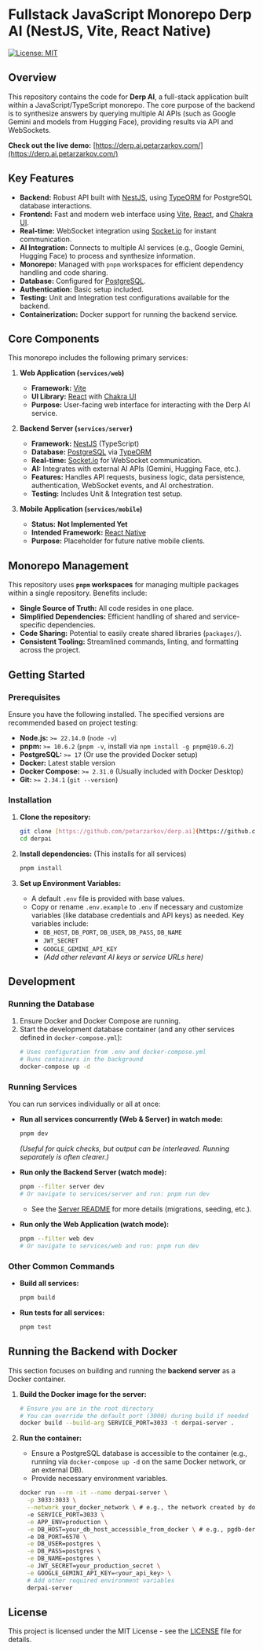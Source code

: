 # Fullstack JavaScript Monorepo Derp AI (NestJS, Vite, React Native)

[![License: MIT](https://img.shields.io/badge/License-MIT-yellow.svg)](https://opensource.org/licenses/MIT)

## Overview

This repository contains the code for **Derp AI**, a full-stack application built within a JavaScript/TypeScript monorepo. The core purpose of the backend is to synthesize answers by querying multiple AI APIs (such as Google Gemini and models from Hugging Face), providing results via API and WebSockets.

**Check out the live demo:** [https://derp.ai.petarzarkov.com/](https://derp.ai.petarzarkov.com/)

## Key Features

- **Backend:** Robust API built with [NestJS](https://nestjs.com/), using [TypeORM](https://typeorm.io/) for PostgreSQL database interactions.
- **Frontend:** Fast and modern web interface using [Vite](https://vitejs.dev/), [React](https://react.dev/), and [Chakra UI](https://chakra-ui.com/).
- **Real-time:** WebSocket integration using [Socket.io](https://socket.io/) for instant communication.
- **AI Integration:** Connects to multiple AI services (e.g., Google Gemini, Hugging Face) to process and synthesize information.
- **Monorepo:** Managed with `pnpm` workspaces for efficient dependency handling and code sharing.
- **Database:** Configured for [PostgreSQL](https://www.postgresql.org/).
- **Authentication:** Basic setup included.
- **Testing:** Unit and Integration test configurations available for the backend.
- **Containerization:** Docker support for running the backend service.

## Core Components

This monorepo includes the following primary services:

1.  **Web Application (`services/web`)**

    - **Framework:** [Vite](https://vitejs.dev/)
    - **UI Library:** [React](https://react.dev/) with [Chakra UI](https://chakra-ui.com/)
    - **Purpose:** User-facing web interface for interacting with the Derp AI service.

2.  **Backend Server (`services/server`)**

    - **Framework:** [NestJS](https://nestjs.com/) (TypeScript)
    - **Database:** [PostgreSQL](https://www.postgresql.org/) via [TypeORM](https://typeorm.io/)
    - **Real-time:** [Socket.io](https://socket.io/) for WebSocket communication.
    - **AI:** Integrates with external AI APIs (Gemini, Hugging Face, etc.).
    - **Features:** Handles API requests, business logic, data persistence, authentication, WebSocket events, and AI orchestration.
    - **Testing:** Includes Unit & Integration test setup.

3.  **Mobile Application (`services/mobile`)**
    - **Status:** **Not Implemented Yet**
    - **Intended Framework:** [React Native](https://reactnative.dev/)
    - **Purpose:** Placeholder for future native mobile clients.

## Monorepo Management

This repository uses **`pnpm` workspaces** for managing multiple packages within a single repository. Benefits include:

- **Single Source of Truth:** All code resides in one place.
- **Simplified Dependencies:** Efficient handling of shared and service-specific dependencies.
- **Code Sharing:** Potential to easily create shared libraries (`packages/`).
- **Consistent Tooling:** Streamlined commands, linting, and formatting across the project.

## Getting Started

### Prerequisites

Ensure you have the following installed. The specified versions are recommended based on project testing:

- **Node.js:** `>= 22.14.0` (`node -v`)
- **pnpm:** `>= 10.6.2` (`pnpm -v`, install via `npm install -g pnpm@10.6.2`)
- **PostgreSQL:** `>= 17` (Or use the provided Docker setup)
- **Docker:** Latest stable version
- **Docker Compose:** `>= 2.31.0` (Usually included with Docker Desktop)
- **Git:** `>= 2.34.1` (`git --version`)

### Installation

1.  **Clone the repository:**

    ```bash
    git clone [https://github.com/petarzarkov/derp.ai](https://github.com/petarzarkov/derp.ai) derpai
    cd derpai
    ```

2.  **Install dependencies:** (This installs for all services)

    ```bash
    pnpm install
    ```

3.  **Set up Environment Variables:**
    - A default `.env` file is provided with base values.
    - Copy or rename `.env.example` to `.env` if necessary and customize variables (like database credentials and API keys) as needed. Key variables include:
      - `DB_HOST`, `DB_PORT`, `DB_USER`, `DB_PASS`, `DB_NAME`
      - `JWT_SECRET`
      - `GOOGLE_GEMINI_API_KEY`
      - _(Add other relevant AI keys or service URLs here)_

## Development

### Running the Database

1.  Ensure Docker and Docker Compose are running.
2.  Start the development database container (and any other services defined in `docker-compose.yml`):
    ```bash
    # Uses configuration from .env and docker-compose.yml
    # Runs containers in the background
    docker-compose up -d
    ```

### Running Services

You can run services individually or all at once:

- **Run all services concurrently (Web & Server) in watch mode:**

  ```bash
  pnpm dev
  ```

  _(Useful for quick checks, but output can be interleaved. Running separately is often clearer.)_

- **Run only the Backend Server (watch mode):**

  ```bash
  pnpm --filter server dev
  # Or navigate to services/server and run: pnpm run dev
  ```

  - See the [Server README](./services/server/README.md) for more details (migrations, seeding, etc.).

- **Run only the Web Application (watch mode):**
  ```bash
  pnpm --filter web dev
  # Or navigate to services/web and run: pnpm run dev
  ```

### Other Common Commands

- **Build all services:**
  ```bash
  pnpm build
  ```
- **Run tests for all services:**
  ```bash
  pnpm test
  ```

## Running the Backend with Docker

This section focuses on building and running the **backend server** as a Docker container.

1.  **Build the Docker image for the server:**

    ```bash
    # Ensure you are in the root directory
    # You can override the default port (3000) during build if needed
    docker build --build-arg SERVICE_PORT=3033 -t derpai-server .
    ```

2.  **Run the container:**

    - Ensure a PostgreSQL database is accessible to the container (e.g., running via `docker-compose up -d` on the same Docker network, or an external DB).
    - Provide necessary environment variables.

    ```bash
    docker run --rm -it --name derpai-server \
      -p 3033:3033 \
      --network your_docker_network \ # e.g., the network created by docker-compose
      -e SERVICE_PORT=3033 \
      -e APP_ENV=production \
      -e DB_HOST=your_db_host_accessible_from_docker \ # e.g., pgdb-derpai if using default docker-compose
      -e DB_PORT=6570 \
      -e DB_USER=postgres \
      -e DB_PASS=postgres \
      -e DB_NAME=postgres \
      -e JWT_SECRET=your_production_secret \
      -e GOOGLE_GEMINI_API_KEY=<your_api_key> \
      # Add other required environment variables
      derpai-server
    ```

## License

This project is licensed under the MIT License - see the [LICENSE](LICENSE) file for details.

